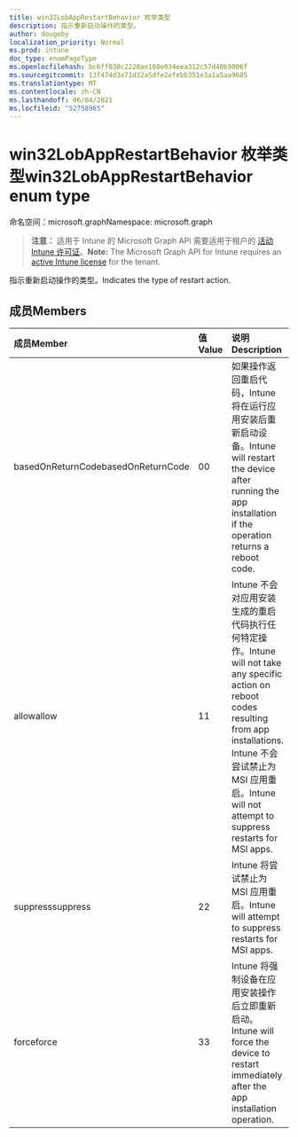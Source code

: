 ```yaml
---
title: win32LobAppRestartBehavior 枚举类型
description: 指示重新启动操作的类型。
author: dougeby
localization_priority: Normal
ms.prod: intune
doc_type: enumPageType
ms.openlocfilehash: bc6ff030c2228ae108e034eea312c57d40b9006f
ms.sourcegitcommit: 13f474d3e71d32a5dfe2efebb351e3a1a5aa9685
ms.translationtype: MT
ms.contentlocale: zh-CN
ms.lasthandoff: 06/04/2021
ms.locfileid: "52758965"
---
```

# <a name="win32lobapprestartbehavior-enum-type"></a><span data-ttu-id="9b74f-103">win32LobAppRestartBehavior 枚举类型</span><span class="sxs-lookup"><span data-stu-id="9b74f-103">win32LobAppRestartBehavior enum type</span></span>

<span data-ttu-id="9b74f-104">命名空间：microsoft.graph</span><span class="sxs-lookup"><span data-stu-id="9b74f-104">Namespace: microsoft.graph</span></span>

> <span data-ttu-id="9b74f-105">**注意：** 适用于 Intune 的 Microsoft Graph API 需要适用于租户的 [活动 Intune 许可证](https://go.microsoft.com/fwlink/?linkid=839381)。</span><span class="sxs-lookup"><span data-stu-id="9b74f-105">**Note:** The Microsoft Graph API for Intune requires an [active Intune license](https://go.microsoft.com/fwlink/?linkid=839381) for the tenant.</span></span>

<span data-ttu-id="9b74f-106">指示重新启动操作的类型。</span><span class="sxs-lookup"><span data-stu-id="9b74f-106">Indicates the type of restart action.</span></span>

## <a name="members"></a><span data-ttu-id="9b74f-107">成员</span><span class="sxs-lookup"><span data-stu-id="9b74f-107">Members</span></span>
|<span data-ttu-id="9b74f-108">成员</span><span class="sxs-lookup"><span data-stu-id="9b74f-108">Member</span></span>|<span data-ttu-id="9b74f-109">值</span><span class="sxs-lookup"><span data-stu-id="9b74f-109">Value</span></span>|<span data-ttu-id="9b74f-110">说明</span><span class="sxs-lookup"><span data-stu-id="9b74f-110">Description</span></span>|
|:---|:---|:---|
|<span data-ttu-id="9b74f-111">basedOnReturnCode</span><span class="sxs-lookup"><span data-stu-id="9b74f-111">basedOnReturnCode</span></span>|<span data-ttu-id="9b74f-112">0</span><span class="sxs-lookup"><span data-stu-id="9b74f-112">0</span></span>|<span data-ttu-id="9b74f-113">如果操作返回重启代码，Intune 将在运行应用安装后重新启动设备。</span><span class="sxs-lookup"><span data-stu-id="9b74f-113">Intune will restart the device after running the app installation if the operation returns a reboot code.</span></span>|
|<span data-ttu-id="9b74f-114">allow</span><span class="sxs-lookup"><span data-stu-id="9b74f-114">allow</span></span>|<span data-ttu-id="9b74f-115">1</span><span class="sxs-lookup"><span data-stu-id="9b74f-115">1</span></span>|<span data-ttu-id="9b74f-116">Intune 不会对应用安装生成的重启代码执行任何特定操作。</span><span class="sxs-lookup"><span data-stu-id="9b74f-116">Intune will not take any specific action on reboot codes resulting from app installations.</span></span> <span data-ttu-id="9b74f-117">Intune 不会尝试禁止为 MSI 应用重启。</span><span class="sxs-lookup"><span data-stu-id="9b74f-117">Intune will not attempt to suppress restarts for MSI apps.</span></span>|
|<span data-ttu-id="9b74f-118">suppress</span><span class="sxs-lookup"><span data-stu-id="9b74f-118">suppress</span></span>|<span data-ttu-id="9b74f-119">2</span><span class="sxs-lookup"><span data-stu-id="9b74f-119">2</span></span>|<span data-ttu-id="9b74f-120">Intune 将尝试禁止为 MSI 应用重启。</span><span class="sxs-lookup"><span data-stu-id="9b74f-120">Intune will attempt to suppress restarts for MSI apps.</span></span>|
|<span data-ttu-id="9b74f-121">force</span><span class="sxs-lookup"><span data-stu-id="9b74f-121">force</span></span>|<span data-ttu-id="9b74f-122">3</span><span class="sxs-lookup"><span data-stu-id="9b74f-122">3</span></span>|<span data-ttu-id="9b74f-123">Intune 将强制设备在应用安装操作后立即重新启动。</span><span class="sxs-lookup"><span data-stu-id="9b74f-123">Intune will force the device to restart immediately after the app installation operation.</span></span>|




